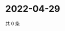 # 2022-04-29

共 0 条

<!-- BEGIN WEIBO -->
<!-- 最后更新时间 Fri Apr 29 2022 17:00:41 GMT+0800 (China Standard Time) -->

<!-- END WEIBO -->
